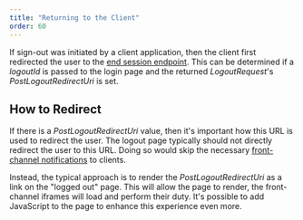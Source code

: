 ```yaml
---
title: "Returning to the Client"
order: 60
---
```


If sign-out was initiated by a client application, then the client first redirected the user to the [end session endpoint](/identityserver/v6/reference/endpoints/end_session).
This can be determined if a *logoutId* is passed to the login page and the returned *LogoutRequest*'s *PostLogoutRedirectUri* is set.

## How to Redirect

If there is a *PostLogoutRedirectUri* value, then it's important how this URL is used to redirect the user.
The logout page typically should not directly redirect the user to this URL.
Doing so would skip the necessary [front-channel notifications](notification#front-channel-server-side-clients) to clients.

Instead, the typical approach is to render the *PostLogoutRedirectUri* as a link on the "logged out" page.
This will allow the page to render, the front-channel iframes will load and perform their duty. 
It's possible to add JavaScript to the page to enhance this experience even more.
